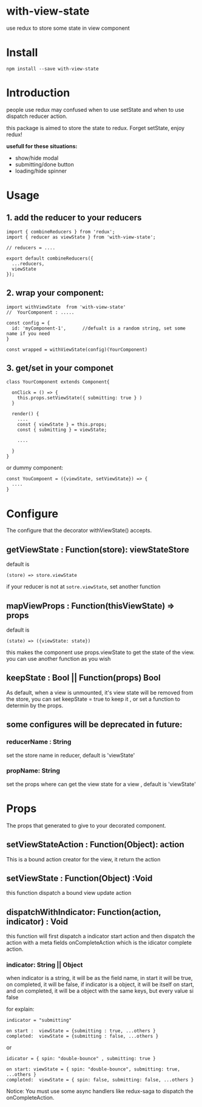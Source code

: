 # with-view-state
use redux to store some state in view component

# Install

```
npm install --save with-view-state
```

# Introduction

people use redux may confused when to use setState and when to use dispatch reducer action.

this package is aimed to store the state to redux. Forget setState, enjoy redux!

**usefull for these situations:**

- show/hide modal
- submitting/done button
- loading/hide spinner

# Usage

## 1. add the reducer to your reducers


```
import { combineReducers } from 'redux';
import { reducer as viewState } from 'with-view-state';

// reducers = ....

export default combineReducers({
  ...reducers,
  viewState
});

```

## 2. wrap your component:
```
import withViewState  from 'with-view-state'
//  YourComponent : .....

const config = {
  id: 'myComponent-1',      //defualt is a random string, set some name if you need
}

const wrapped = withViewState(config)(YourComponent)

```

## 3. get/set in your componet

```
class YourComponent extends Component{

  onClick = () => {
    this.props.setViewState({ submitting: true } )
  }

  render() {
    ....
    const { viewState } = this.props;
    const { submitting } = viewState;

    ....

  }
}

```

or dummy component:
```
const YouCompoent = ({viewState, setViewState}) => {
  ....
}

```

# Configure

The configure that the decorator withViewState() accepts.

## getViewState : Function(store): viewStateStore

default is 

```
(store) => store.viewState
```

if your reducer is not at `sotre.viewState`, set another function

## mapViewProps : Function(thisViewState) => props

default is 
```
(state) => ({viewState: state})

```

this makes the component use props.viewState to get the state of the view.
you can use another function as you wish

## keepState : Bool || Function(props) Bool
As default, when a view is unmounted, it's view state will be removed from the store,
you can set keepState = true to keep it , or set a function to determin by the props.

## some configures will be deprecated in future: 
###  reducerName : String
set the store name in reducer, default is 'viewState'
###  propName: String
set the props where can get the view state for a view , default is  'viewState'


# Props
The props that generated to give to your decorated component.


## setViewStateAction : Function(Object): action
This is a bound action creator for the view, it return the action 

## setViewState : Function(Object) :Void
this function dispatch a bound view update action

## dispatchWithIndicator: Function(action, indicator) : Void

this function will first dispatch a indicator start action and then dispatch the action
with a meta fields onCompleteAction which is the idicator complete action.

### indicator:  String || Object

when indicator is a string, it will be as the field name, in start it will be true, on completed, it will be false,
if indicator is a object, it will be itself on start, and on completed, it will be a object with the same keys, 
but every value si false

for explain:
```
indicator = "submitting"

on start :  viewState = {submitting : true, ...others }
completed:  viewState = {submitting : false, ...others }

```

or 
```
idicator = { spin: "double-bounce" , submitting: true }

on start: viewState = { spin: "double-bounce", submitting: true, ...others }
completed:  viewState = { spin: false, submitting: false, ...others }

```

Notice: 
You must use some async handlers like redux-saga to dispatch the onCompleteAction. 

